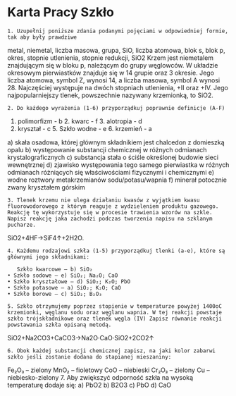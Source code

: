 # Karta Pracy Szkło

    1. Uzupełnij poniższe zdania podanymi pojęciami w odpowiedniej formie, tak aby były prawdziwe
metal, niemetal, liczba masowa, grupa, SiO, liczba atomowa, blok s,
 blok p, okres, stopnie utlenienia, stopnie redukcji, SiO2
Krzem jest niemetalem znajdującym się w bloku p, należącym do grupy węglowców. 
W układzie okresowym pierwiastków znajduje się w 14 grupie oraz 3 okresie.
Jego liczba atomowa, symbol Z, wynosi 14, a liczba masowa, symbol A wynosi 28. 
Najczęściej występuje na dwóch stopniach utlenienia, +II oraz +IV. Jego najpopularniejszy tlenek, powszechnie nazywany krzemionką, to SiO2.

    2. Do każdego wyrażenia (1-6) przyporządkuj poprawnie definicje (A-F)
1. polimorfizm - b			2. kwarc - f			3. alotropia - d
4. kryształ	- c 		5. Szkło wodne - e			6. krzemień - a 

a) skała osadowa, której głównym składnikiem jest chalcedon z domieszką opalu
b) występowanie substancji chemicznej w różnych odmianach krystalograficznych
c) substancja stała o ściśle określonej budowie sieci wewnętrznej
d) zjawisko występowania tego samego pierwiastka w różnych odmianach różniących się właściwościami fizycznymi i chemicznymi
e) wodne roztwory metakrzemianów sodu/potasu/wapnia
f) minerał potocznie zwany kryształem górskim

    3. Tlenek krzemu nie ulega działaniu kwasów z wyjątkiem kwasu fluorowodorowego z którym reaguje z wydzieleniem produktu gazowego. Reakcję tę wykorzystuje się w procesie trawienia wzorów na szkle. Napisz reakcję jaka zachodzi podczas tworzenia napisu na szklanym pucharze.
SiO2​+4HF→SiF4​↑+2H2​O.

    4. Każdemu rodzajowi szkła (1-5) przyporządkuj tlenki (a-e), które są głównymi jego składnikami:
       
       Szkło kwarcowe – b) SiO₂
    • Szkło sodowe – e) SiO₂; Na₂O; CaO
    • Szkło kryształowe – d) SiO₂; K₂O; PbO
    • Szkło potasowe – a) SiO₂; K₂O; CaO
    • Szkło borowe – c) SiO₂; B₂O₃

    5. Szkło otrzymujemy poprzez stopienie w temperaturze powyżej 1400oC krzemionki, węglanu sodu oraz węglanu wapnia. W tej reakcji powstaje szkło trójskładnikowe oraz tlenek węgla (IV) Zapisz równanie reakcji powstawania szkła opisaną metodą.

SiO2​+Na2​CO3​+CaCO3​→Na2​O⋅CaO⋅SiO2​+2CO2​↑

    6. Obok każdej substancji chemicznej zapisz, na jaki kolor zabarwi szkło jeśli zostanie dodana do stapianej mieszaniny:
Fe₂O₃ – zielony
MnO₂ – fioletowy
CoO – niebieski
Cr₂O₃ – zielony
Cu – niebiesko-zielony
    7. Aby zwiększyć odporność szkła na wysoką temperaturę dodaje się:
    a) PbO2		b) B2O3			c) PbO			d) CaO
